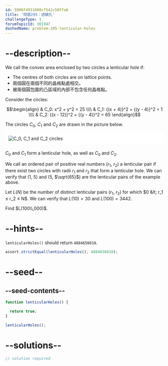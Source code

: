 ```yaml
---
id: 5900f4931000cf542c50ffa6
title: '問題295：透鏡孔'
challengeType: 1
forumTopicId: 301947
dashedName: problem-295-lenticular-holes
---
```


# --description--

We call the convex area enclosed by two circles a lenticular hole if:

- The centres of both circles are on lattice points.
- 兩個圓在兩個不同的晶格點處相交。
- 被兩個圓包圍的凸區域的內部不包含任何晶格點。

Consider the circles:

$$\begin{align}   & C_0: x^2 + y^2 = 25 \\\\
  & C_1: {(x + 4)}^2 + {(y - 4)}^2 = 1 \\\\ & C_2: {(x - 12)}^2 + {(y - 4)}^2 = 65 \end{align}$$

The circles $C_0$, $C_1$ and $C_2$ are drawn in the picture below.

<img alt="C_0, C_1 and C_2 circles" src="https://cdn.freecodecamp.org/curriculum/project-euler/lenticular-holes.gif" style="background-color: white; padding: 10px; display: block; margin-right: auto; margin-left: auto; margin-bottom: 1.2rem;" />

$C_0$ and $C_1$ form a lenticular hole, as well as $C_0$ and $C_2$.

We call an ordered pair of positive real numbers ($r_1$, $r_2$) a lenticular pair if there exist two circles with radii $r_1$ and $r_2$ that form a lenticular hole. We can verify that ($1$, $5$) and ($5$, $\sqrt{65}$) are the lenticular pairs of the example above.

Let $L(N)$ be the number of distinct lenticular pairs ($r_1$, $r_2$) for which $0 &lt; r_1 ≤ r_2 ≤ N$. We can verify that $L(10) = 30$ and $L(100) = 3442$.

Find $L(100\\,000)$.

# --hints--

`lenticularHoles()` should return `4884650818`.

```js
assert.strictEqual(lenticularHoles(), 4884650818);
```

# --seed--

## --seed-contents--

```js
function lenticularHoles() {

  return true;
}

lenticularHoles();
```

# --solutions--

```js
// solution required
```
